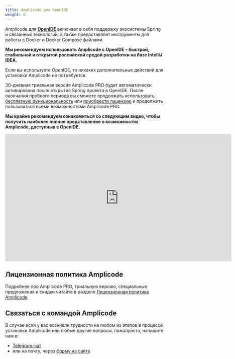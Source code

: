 ```yaml
---
title: Amplicode для OpenIDE
weight: 0
---
```


Amplicode для **<a href="https://openide.ru" target="_blank" rel="noopener noreferrer">OpenIDE</a>** включает
в себя поддержку экосистемы Spring и связанных технологий, а также предоставляет инструменты для работы с Docker и
Docker Compose файлами.

**Мы рекомендуем использовать Amplicode c OpenIDE – быстрой, стабильной и открытой российской
средой разработки на базе IntelliJ IDEA.**

Если вы используете OpenIDE, то никаких дополнительных действий для установки Amplicode не потребуется.

30-дневная триальная версия Amplicode PRO будет автоматически активирована после открытия Spring проекта в OpenIDE.
После окончания пробного периода вы сможете продолжать использовать <u>бесплатную функциональность</u> или
<a href="https://amplicode.ru/prices" target="_blank" rel="noopener noreferrer">приобрести лицензию</a> и продолжить
пользоваться всеми возможностями Amplicode PRO.

**Мы крайне рекомендуем ознакомиться со следующим видео, чтобы получить наиболее полное представление о возможностях
Amplicode, доступных в OpenIDE.**

<iframe width="720" height="405" src="https://rutube.ru/play/embed/6118c36e0626d3c990403acf80675862/" frameBorder="0" allow="clipboard-write; autoplay" webkitAllowFullScreen mozallowfullscreen allowFullScreen></iframe>

## Лицензионная политика Amplicode

Подробнее про Amplicode PRO, триальную версию, специальные предложения и скидки читайте в разделе
[Лицензионная политика Amplicode](/chapters/license-information/license-information.md).

## Связаться с командой Amplicode

В случае если у вас возникли трудности на любом из этапов в процессе установки Amplicode или любые другие вопросы,
пожалуйста, напишите нам в:

* <a href="https://t.me/amplicode_chat" target="_blank" rel="noopener noreferrer">Telegram-чат</a>
* или на почту, через [форму на сайте](https://amplicode.io/contacts/)
